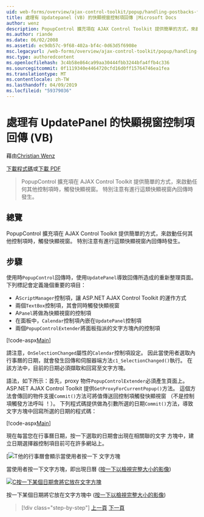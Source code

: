 ```yaml
---
uid: web-forms/overview/ajax-control-toolkit/popup/handling-postbacks-from-a-popup-control-with-an-updatepanel-vb
title: 處理有 Updatepanel (VB) 的快顯視窗控制項回傳 |Microsoft Docs
author: wenz
description: PopupControl 擴充項在 AJAX Control Toolkit 提供簡單的方式，來啟動任何其他控制項時，觸發快顯視窗。 特別注意有進行中...
ms.author: riande
ms.date: 06/02/2008
ms.assetid: ec9db57c-9f68-402a-bf4c-0d63d5f6908e
msc.legacyurl: /web-forms/overview/ajax-control-toolkit/popup/handling-postbacks-from-a-popup-control-with-an-updatepanel-vb
msc.type: authoredcontent
ms.openlocfilehash: 3c4b58e864ca99aa30444fbb3244bfa4ffb4c336
ms.sourcegitcommit: 0f1119340e4464720cfd16d0ff15764746ea1fea
ms.translationtype: MT
ms.contentlocale: zh-TW
ms.lasthandoff: 04/09/2019
ms.locfileid: "59379036"
---
```

# <a name="handling-postbacks-from-a-popup-control-with-an-updatepanel-vb"></a>處理有 UpdatePanel 的快顯視窗控制項回傳 (VB)

藉由[Christian Wenz](https://github.com/wenz)

[下載程式碼](http://download.microsoft.com/download/9/3/f/93f8daea-bebd-4821-833b-95205389c7d0/PopupControl2.vb.zip)或[下載 PDF](http://download.microsoft.com/download/2/d/c/2dc10e34-6983-41d4-9c08-f78f5387d32b/popupcontrol2VB.pdf)

> PopupControl 擴充項在 AJAX Control Toolkit 提供簡單的方式，來啟動任何其他控制項時，觸發快顯視窗。 特別注意有進行這類快顯視窗內回傳時發生。


## <a name="overview"></a>總覽

PopupControl 擴充項在 AJAX Control Toolkit 提供簡單的方式，來啟動任何其他控制項時，觸發快顯視窗。 特別注意有進行這類快顯視窗內回傳時發生。

## <a name="steps"></a>步驟

使用時`PopupControl`回傳時，使用`UpdatePanel`導致回傳所造成的重新整理頁面。 下列標記會定義幾個重要的項目：

- A`ScriptManager`控制項，讓 ASP.NET AJAX Control Toolkit 的運作方式
- 兩個`TextBox`控制項，其會同時觸發快顯視窗
- A`Panel`將做為快顯視窗的控制項
- 在面板中，`Calendar`控制項內嵌在`UpdatePanel`控制項
- 兩個`PopupControlExtender`將面板指派的文字方塊內的控制項

[!code-aspx[Main](handling-postbacks-from-a-popup-control-with-an-updatepanel-vb/samples/sample1.aspx)]

請注意，`OnSelectionChanged`屬性的`Calendar`控制項設定。 因此當使用者選取內行事曆的日期，就會發生回傳和伺服器端方法`c1_SelectionChanged()`執行。 在該方法中，目前的日期必須擷取和回寫至文字方塊。

語法，如下所示：首先，proxy 物件`PopupControlExtender`必須產生頁面上。 ASP.NET AJAX Control Toolkit 提供`GetProxyForCurrentPopup()`方法。 這個方法會傳回的物件支援`Commit()`方法可將值傳送回控制項觸發快顯視窗 （不是控制項觸發方法呼叫 ！）。 下列程式碼提供做為引數所選的日期`Commit()`方法，導致文字方塊中回寫所選的日期的程式碼：

[!code-aspx[Main](handling-postbacks-from-a-popup-control-with-an-updatepanel-vb/samples/sample2.aspx)]

現在每當您在行事曆日期，按一下選取的日期會出現在相關聯的文字 方塊中，建立日期選擇器控制項目前可在許多網站上。


[![T他的行事曆會顯示當使用者按一下 [文字方塊](handling-postbacks-from-a-popup-control-with-an-updatepanel-vb/_static/image2.png)](handling-postbacks-from-a-popup-control-with-an-updatepanel-vb/_static/image1.png)

當使用者按一下文字方塊，即出現日曆 ([按一下以檢視完整大小的影像](handling-postbacks-from-a-popup-control-with-an-updatepanel-vb/_static/image3.png))


[![C按一下某個日期會將它放在文字方塊](handling-postbacks-from-a-popup-control-with-an-updatepanel-vb/_static/image5.png)](handling-postbacks-from-a-popup-control-with-an-updatepanel-vb/_static/image4.png)

按一下某個日期將它放在文字方塊中 ([按一下以檢視完整大小的影像](handling-postbacks-from-a-popup-control-with-an-updatepanel-vb/_static/image6.png))

> [!div class="step-by-step"]
> [上一頁](using-multiple-popup-controls-vb.md)
> [下一頁](handling-postbacks-from-a-popup-control-without-an-updatepanel-vb.md)
